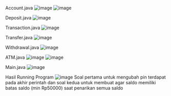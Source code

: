 Account.java 
![image](https://github.com/user-attachments/assets/43a0e39d-168e-40f0-af05-f15eab22828a)
![image](https://github.com/user-attachments/assets/6ff3d460-2d89-40d0-bc04-0fa1db942d68)

Deposit.java 
![image](https://github.com/user-attachments/assets/2010b12e-dcd6-4e50-b458-afa8ff059979)

Transaction.java
![image](https://github.com/user-attachments/assets/a2b36b1e-3767-4dcb-a85a-4998fefbec47)

Transfer.java
![image](https://github.com/user-attachments/assets/c7779ead-9aa5-44a5-bc82-b89da9754154)

Withdrawal.java 
![image](https://github.com/user-attachments/assets/dd44631f-fd80-4b47-855c-8071aff112b6)

ATM.java 
![image](https://github.com/user-attachments/assets/afc0a8d0-f964-4e7f-8365-2d5982bfbd85)
![image](https://github.com/user-attachments/assets/250540db-26a0-481e-9e8e-43b069ab69de)

Main.java 
![image](https://github.com/user-attachments/assets/098dad60-f92d-47d3-9e65-69feb33b9fdd)

Hasil Running Program 
![image](https://github.com/user-attachments/assets/c86e198d-750e-46cf-81da-67e4fdb52ea3)
Soal pertama untuk mengubah pin terdapat pada akhir perintah 
dan soal kedua untuk membuat agar saldo memiliki batas saldo (min Rp50000) saat penarikan semua saldo  
